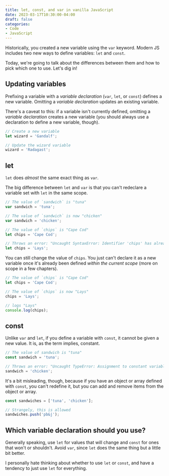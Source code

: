 ```yaml
---
title: let, const, and var in vanilla JavaScript
date: 2023-03-17T10:30:00-04:00
draft: false
categories:
- Code
- JavaScript
---
```


Historically, you created a new variable using the `var` keyword. Modern JS includes two new ways to define variables: `let` and `const`.

Today, we're going to talk about the differences between them and how to pick which one to use. Let's dig in!

## Updating variables

Prefixing a variable with a _variable declaration_ (`var`, `let`, or `const`) defines a new variable. Omitting a _variable declaration_ updates an existing variable.

There's a caveat to this: if a variable isn't currently defined, omitting a _variable declaration_ creates a new variable (you should always use a declaration to define a new variable, though).

```js
// Create a new variable
let wizard = 'Gandalf';

// Update the wizard variable
wizard = 'Radagast';
```

## let

`let` does *almost* the same exact thing as `var`.

The big difference between `let` and `var` is that you can't redeclare a variable set with `let` in the same scope.

```js
// The value of `sandwich` is "tuna"
var sandwich = 'tuna';

// The value of `sandwich` is now "chicken"
var sandwich = 'chicken';

// The value of `chips` is "Cape Cod"
let chips = 'Cape Cod';

// Throws an error: "Uncaught SyntaxError: Identifier 'chips' has already been declared"
let chips = 'Lays';
```

You can still change the value of `chips`. You just can't declare it as a new variable once it's already been defined *within the current scope* (more on scope in a few chapters).

```js
// The value of `chips` is "Cape Cod"
let chips = 'Cape Cod';

// The value of `chips` is now "Lays"
chips = 'Lays';

// logs "Lays"
console.log(chips);
```

## const

Unlike `var` and `let`, if you define a variable with `const`, it cannot be given a new value. It is, as the term implies, constant.

```js
// The value of sandwich is "tuna"
const sandwich = 'tuna';

// Throws an error: "Uncaught TypeError: Assignment to constant variable."
sandwich = 'chicken';
```

It's a bit misleading, though, because if you have an object or array defined with `const`, you can't redefine it, but you can add and remove items from the object or array.

```js
const sandwiches = ['tuna', 'chicken'];

// Strangely, this is allowed
sandwiches.push('pb&j');
```

## Which variable declaration should you use?

Generally speaking, use `let` for values that will change and `const` for ones that won't or shouldn't. Avoid `var`, since `let` does the same thing but a little bit better.

I personally hate thinking about whether to use `let` or `const`, and have a tendency to just use `let` for everything.